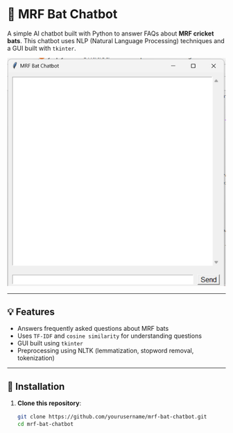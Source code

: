 # 🏏 MRF Bat Chatbot

A simple AI chatbot built with Python to answer FAQs about **MRF cricket bats**. This chatbot uses NLP (Natural Language Processing) techniques and a GUI built with `tkinter`.

![MRF Bat Chatbot Screenshot](mrf.png)

---

## 💡 Features

- Answers frequently asked questions about MRF bats  
- Uses `TF-IDF` and `cosine similarity` for understanding questions  
- GUI built using `tkinter`  
- Preprocessing using NLTK (lemmatization, stopword removal, tokenization)

---

## 🚀 Installation

1. **Clone this repository**:
   ```bash
   git clone https://github.com/yourusername/mrf-bat-chatbot.git
   cd mrf-bat-chatbot
